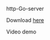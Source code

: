 http-Go-server

Download <a href="http://izanbf.es/http-go-server/http-go-server.zip">here</a>

Video demo <a href=""></a>